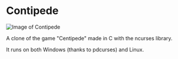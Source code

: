 # Contipede

![Image of Contipede](http://i.imgur.com/G7fgPMk.png)

A clone of the game "Centipede" made in C with the ncurses library.

It runs on both Windows (thanks to pdcurses) and Linux.

